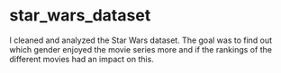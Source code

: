 # star_wars_dataset
I cleaned and analyzed the Star Wars dataset. The goal was to find out which gender enjoyed the movie series more and if the rankings of the different movies had an impact on this.

